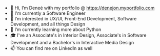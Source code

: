 - 👋 Hi, I’m Deneé with my portfolio @ https://denejon.myportfolio.com
- 💼 I'm currently a Software Engineer
- 👀 I’m interested in UX/UI, Front-End Development, Software Development, and all things Design
- 🌱 I’m currently learning more about Python
- 🎓 I've an Associate's in Interior Design, Associate's in Software Development and a Bachelor's in Interactive Media Design
- 📫 You can find me on LinkedIn as well

<!---
dnaej/dnaej is a ✨ special ✨ repository because its `README.md` (this file) appears on your GitHub profile.
You can click the Preview link to take a look at your changes.
--->
